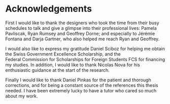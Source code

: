 # Acknowledgements

First I would like to thank the designers who took the time from their busy schedules to talk and give a glimpse into their professional lives: Pamela Pavliscak, Ryan Rumsey and Geoffrey Dorne; and especially to Jérémie Fontana and Darja Gartner, who also helped me reach Ryan and Geoffrey.

I would also like to express my gratitude Daniel Sciboz for helping me obtain the Swiss Government Excellence Scholarship, and the Federal Commission for Scholarships for Foreign Students FCS for financing my studies. In addition, I would like to thank Nicolas Nova for his enthusiastic guidance at the start of the research.

Finally I would like to thank Daniel Pinkas for the patient and thorough corrections, and for being a constant source of the references this thesis needed. I have been extremely lucky to have a tutor who cared so much about my work.
